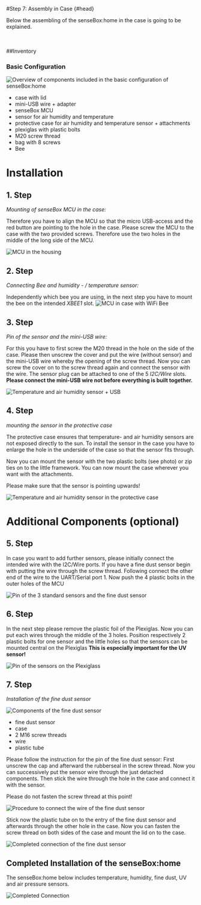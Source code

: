 #Step 7: Assembly in Case {#head}
<div class="description">Below the assembling of the senseBox:home in the case is going to be explained. </div>

<div class="line">
    <br>
    <br>
</div>



##Inventory

### Basic Configuration

![Overview of components included in the basic configuration of senseBox:home](https://github.com/sensebox/resources/raw/master/gitbook_pictures/01_aufbau.png)

- case with lid
- mini-USB wire + adapter
- senseBox MCU
- sensor for air humidity and temperature
- protective case for air humidity and temperature sensor + attachments
- plexiglas with plastic bolts
- M20 screw thread
- bag with 8 screws 
- Bee



# Installation

## 1. Step

*Mounting of senseBox MCU in the case:* 

Therefore you have to align the MCU so that the micro USB-access and the red button are pointing to the hole in the case. Please screw the MCU to the case with the two provided screws. Therefore use the two holes in the middle of the long side of the MCU.


![ MCU in the housing](https://github.com/sensebox/resources/raw/master/gitbook_pictures/mcu_verschraubung.jpeg)



## 2. Step

*Connecting Bee and humidity - / temperature sensor:*

Independently which bee you are using, in the next step you have to mount the bee on the intended *XBEE1* slot.
![MCU in case with WiFi Bee](https://github.com/sensebox/resources/raw/master/gitbook_pictures/xbee.jpeg)

## 3. Step

*Pin of the sensor and the mini-USB wire:*

For this you have to first screw the M20 thread in the hole on the side of the case.
Please then unscrew the cover and put the wire (without sensor) and the mini-USB wire whereby the opening of the screw thread. Now you can screw the cover on to the screw thread again and connect the sensor with the wire. 
The sensor plug can be attached to one of the 5 *I2C/Wire* slots.
**Please connect the mini-USB wire not before everything is built together.**


![Temperature and air humidity sensor + USB ](https://github.com/sensebox/resources/raw/master/gitbook_pictures/usb_sensor.png)

## 4. Step

*mounting the sensor in the protective case*

The protective case ensures that temperature- and air humidity sensors are not exposed directly to the sun. To install the sensor in the case you have to enlarge the hole in the underside of the case so that the sensor fits through.


Now you can mount the sensor with the two plastic bolts (see photo) or zip ties on to the little framework.
You can now mount the case wherever you want with the attachments.

<div class="box_warning">
    <i class="fa fa-exclamation-circle fa-fw" aria-hidden="true" style="color: #f0ad4e"></i>
    Please make sure that the sensor is pointing upwards!  
</div>

![Temperature and air humidity sensor in the protective case](https://github.com/sensebox/resources/raw/master/gitbook_pictures/tempGeh.jpeg)


# Additional Components  (optional)
 

## 5. Step



In case you want to add further sensors, please initially connect the intended wire with the I2C/Wire ports. If you have a fine dust sensor begin with putting the wire through the screw thread. Following connect the other end of the wire to the UART/Serial port 1. 
Now push the 4 plastic bolts in the outer holes of the MCU




![Pin of the 3 standard sensors and the fine dust sensor](https://github.com/sensebox/resources/raw/master/gitbook_pictures/allesensoren.jpeg)


## 6. Step

In the next step please remove the plastic foil of the Plexiglas. Now you can put each wires through the middle of the 3 holes. 
Position respectively 2 plastic bolts for one sensor and the little holes so that the sensors can be mounted central on the Plexiglas 
 **This is especially important for the UV sensor!**



![Pin of the sensors on the Plexiglass](https://github.com/sensebox/resources/raw/master/gitbook_pictures/plexi.jpeg)


## 7. Step 

*Installation of the fine dust sensor*



![Components of the fine dust sensor](https://github.com/sensebox/resources/raw/master/gitbook_pictures/komposFein.jpeg)

- fine dust sensor
- case
- 2 M16 screw threads
- wire
- plastic tube 





Please follow the instruction for the pin of the fine dust sensor:
First unscrew the cap and afterward the rubberseal in the screw thread. 
Now you can successively put the sensor wire through the just detached components.
Then stick the wire through the hole in the case and connect it with the sensor.


<div class="box_warning">
    <i class="fa fa-exclamation-circle fa-fw" aria-hidden="true" style="color: #f0ad4e"></i>
Please do not fasten the screw thread at this point!
</div>


![Procedure to connect the wire of the fine dust sensor](https://github.com/sensebox/resources/raw/master/gitbook_pictures/anschlussfein.jpeg)



Stick now the plastic tube on to the entry of the fine dust sensor and afterwards through the other hole in the case.
Now you can fasten the screw thread on both sides of the case and mount the lid on to the case.
 

![Completed connection of the fine dust sensor](https://github.com/sensebox/resources/raw/master/gitbook_pictures/feinstaub.jpeg)



## Completed Installation of the senseBox:home
<div class="description"> The senseBox:home below includes temperature, humidity, fine dust, UV and air pressure sensors. </div>




![Completed Connection](https://github.com/sensebox/resources/raw/master/gitbook_pictures/aufbaufertig.jpeg)

